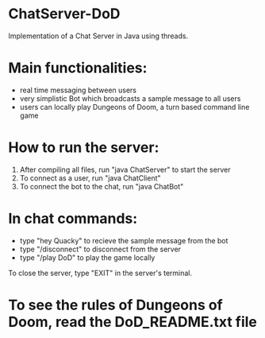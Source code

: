 # ChatServer-DoD

Implementation of a Chat Server in Java using threads. 

# Main functionalities: 
- real time messaging between users
- very simplistic Bot which broadcasts a sample message to all users
- users can locally play Dungeons of Doom, a turn based command line game

# How to run the server:
 1. After compiling all files, run "java ChatServer" to start the server
 2. To connect as a user, run "java ChatClient"
 3. To connect the bot to the chat, run "java ChatBot"
 
# In chat commands:
- type "hey Quacky" to recieve the sample message from the bot
- type "/disconnect" to disconnect from the server
- type "/play DoD" to play the game locally

To close the server, type "EXIT" in the server's terminal.

# To see the rules of Dungeons of Doom, read the DoD_README.txt file
